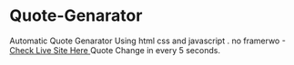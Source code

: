 # Quote-Genarator
Automatic Quote Genarator Using html css and javascript . no framerwo
-[Check Live Site Here ](https://juelhossain.github.io/Quote-Genarator/)
Quote Change in every 5 seconds.
